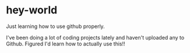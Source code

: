 # hey-world
Just learning how to use github properly.

I've been doing a lot of coding projects lately and haven't uploaded any to Github. Figured I'd learn
how to actually use this!! 
